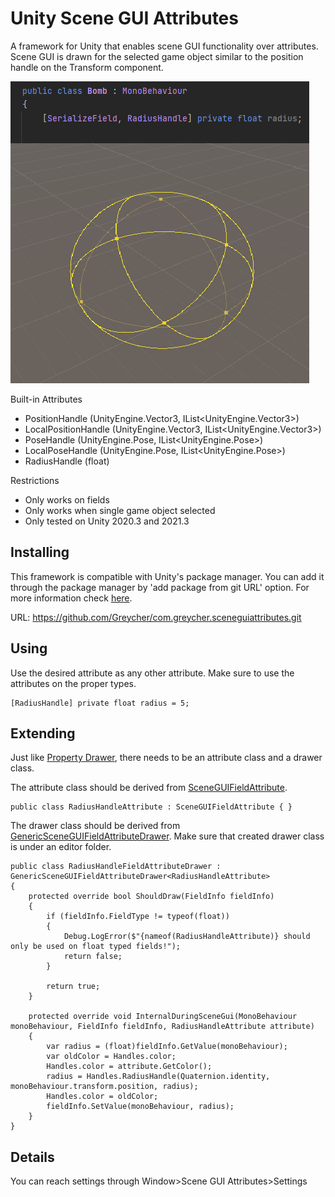 # Unity Scene GUI Attributes

A framework for Unity that enables scene GUI functionality over attributes. Scene GUI is drawn for the selected game object similar to the position handle on the Transform component.

![Radius Handle Preview](/Resources~/RadiusHandleAttributePreview.png)

Built-in Attributes
+ PositionHandle (UnityEngine.Vector3, IList<UnityEngine.Vector3>)
+ LocalPositionHandle (UnityEngine.Vector3, IList<UnityEngine.Vector3>)
+ PoseHandle (UnityEngine.Pose, IList<UnityEngine.Pose>)
+ LocalPoseHandle (UnityEngine.Pose, IList<UnityEngine.Pose>)
+ RadiusHandle (float)

Restrictions
+ Only works on fields
+ Only works when single game object selected
+ Only tested on Unity 2020.3 and 2021.3

## Installing

This framework is compatible with Unity's package manager. You can add it through the package manager by 'add package from git URL' option. For more information check [here](https://docs.unity3d.com/Manual/upm-ui-giturl.html). 

URL: https://github.com/Greycher/com.greycher.sceneguiattributes.git

## Using

Use the desired attribute as any other attribute. Make sure to use the attributes on the proper types.

```
[RadiusHandle] private float radius = 5;
```

## Extending

Just like [Property Drawer](https://docs.unity3d.com/ScriptReference/PropertyDrawer.html), there needs to be an attribute class and a drawer class. 

The attribute class should be derived from [SceneGUIFieldAttribute](/Runtime/SceneGUIFieldAttribute.cs).

```
public class RadiusHandleAttribute : SceneGUIFieldAttribute { }
```

The drawer class should be derived from [GenericSceneGUIFieldAttributeDrawer](/Editor/GenericSceneGUIFieldAttributeDrawer.cs). Make sure that created drawer class is under an editor folder.

```
public class RadiusHandleFieldAttributeDrawer : GenericSceneGUIFieldAttributeDrawer<RadiusHandleAttribute>
{
    protected override bool ShouldDraw(FieldInfo fieldInfo)
    {
        if (fieldInfo.FieldType != typeof(float))
        {
            Debug.LogError($"{nameof(RadiusHandleAttribute)} should only be used on float typed fields!");
            return false;
        }

        return true;
    }

    protected override void InternalDuringSceneGui(MonoBehaviour monoBehaviour, FieldInfo fieldInfo, RadiusHandleAttribute attribute)
    {
        var radius = (float)fieldInfo.GetValue(monoBehaviour);
        var oldColor = Handles.color;
        Handles.color = attribute.GetColor();
        radius = Handles.RadiusHandle(Quaternion.identity, monoBehaviour.transform.position, radius);
        Handles.color = oldColor;
        fieldInfo.SetValue(monoBehaviour, radius);
    }
}
```

## Details

You can reach settings through Window>Scene GUI Attributes>Settings
